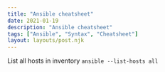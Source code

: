 ```yaml
---
title: "Ansible cheatsheet"
date: 2021-01-19
description: "Ansible cheatsheet"
tags: ["Ansible", "Syntax", "Cheatsheet"]
layout: layouts/post.njk
---
```


List all hosts in inventory
`ansible --list-hosts all`
